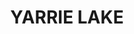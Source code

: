 ---
lastmod: '2025-04-06T06:05:20+00:00'
latitude: -30.427329
layout: suburb
longitude: 149.001543
postcode: '2388'
state: NSW
title: YARRIE LAKE
url: /nsw/yarrie-lake/
---